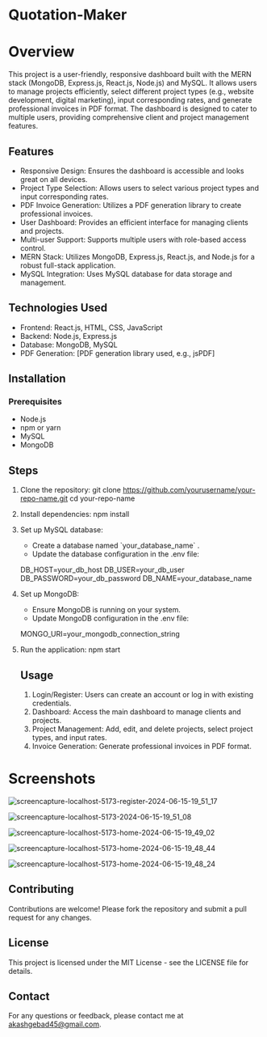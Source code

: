 # Quotation-Maker

<h1>Overview</h1>

<p>This project is a user-friendly, responsive dashboard built with the MERN stack (MongoDB, Express.js, React.js, Node.js) and MySQL. It allows users to manage projects efficiently, select different project types (e.g., website development, digital marketing), input corresponding rates, and generate professional invoices in PDF format. The dashboard is designed to cater to multiple users, providing comprehensive client and project management features.</p>


<h2>Features</h2>

<ul>
  <li>Responsive Design: Ensures the dashboard is accessible and looks great on all devices.</li>
  <li>Project Type Selection: Allows users to select various project types and input corresponding rates.</li>
  <li>PDF Invoice Generation: Utilizes a PDF generation library to create professional invoices.</li>
  <li>User Dashboard: Provides an efficient interface for managing clients and projects.</li>
  <li>Multi-user Support: Supports multiple users with role-based access control.</li>
  <li>MERN Stack: Utilizes MongoDB, Express.js, React.js, and Node.js for a robust full-stack application.</li>
  <li>MySQL Integration: Uses MySQL database for data storage and management.</li>
</ul>


<h2>Technologies Used</h2>

<ul>
  <li>Frontend: React.js, HTML, CSS, JavaScript</li>
  <li>Backend: Node.js, Express.js</li>
  <li>Database: MongoDB, MySQL</li>
  <li>PDF Generation: [PDF generation library used, e.g., jsPDF]</li>
</ul>

<h2>Installation</h2>

<h3>Prerequisites</h3>

<ul>
  <li>Node.js</li>
  <li>npm or yarn</li>
  <li>MySQL</li>
  <li>MongoDB</li>
</ul>

<h2>Steps</h2>

1. Clone the repository:
   git clone https://github.com/yourusername/your-repo-name.git
   cd your-repo-name

2. Install dependencies:
   npm install

3. Set up MySQL database:
   <ul>
     <li>Create a database named `your_database_name` .</li>
     <li>Update the database configuration in the .env file:</li>
   </ul>

   DB_HOST=your_db_host
   DB_USER=your_db_user
   DB_PASSWORD=your_db_password
   DB_NAME=your_database_name

4. Set up MongoDB:
   <ul>
     <li>Ensure MongoDB is running on your system.</li>
     <li>Update MongoDB configuration in the .env file:</li>
   </ul>

   MONGO_URI=your_mongodb_connection_string

5. Run the application:
   npm start


   <h2>Usage</h2>

   1. Login/Register: Users can create an account or log in with existing credentials.
   2. Dashboard: Access the main dashboard to manage clients and projects.
   3. Project Management: Add, edit, and delete projects, select project types, and input rates.
   4. Invoice Generation: Generate professional invoices in PDF format.

<h1>Screenshots</h1>

![screencapture-localhost-5173-register-2024-06-15-19_51_17](https://github.com/gebadakash/Quotation-Maker/assets/137673292/472bf8f6-6f8a-4051-9885-791891b7358c)

![screencapture-localhost-5173-2024-06-15-19_51_08](https://github.com/gebadakash/Quotation-Maker/assets/137673292/bfdb7dd2-ac50-49cb-82dd-e61091dde16f)

![screencapture-localhost-5173-home-2024-06-15-19_49_02](https://github.com/gebadakash/Quotation-Maker/assets/137673292/1bdaba78-458f-4d82-a3f7-9a2844a4a2d0)

![screencapture-localhost-5173-home-2024-06-15-19_48_44](https://github.com/gebadakash/Quotation-Maker/assets/137673292/c225d6e9-f4b8-4789-832c-5ad198c73d1f)

![screencapture-localhost-5173-home-2024-06-15-19_48_24](https://github.com/gebadakash/Quotation-Maker/assets/137673292/9adbe4ec-9ae9-4568-9187-707c5b53d044)


<h2>Contributing</h2>

Contributions are welcome! Please fork the repository and submit a pull request for any changes.

<h2>License</h2>

This project is licensed under the MIT License - see the LICENSE file for details.

<h2>Contact</h2>

For any questions or feedback, please contact me at akashgebad45@gmail.com.
